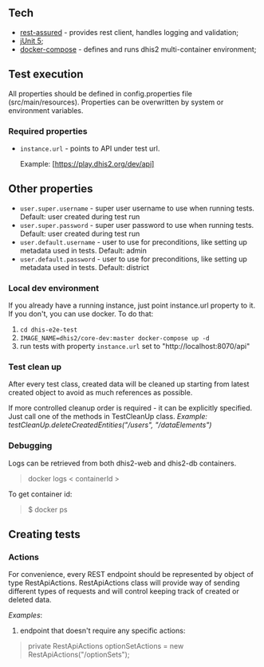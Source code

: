 
## Tech

 - [rest-assured](http://rest-assured.io)  - provides rest client, handles logging and validation;
 - [jUnit 5](https://junit.org/junit5/);
 - [docker-compose](https://docs.docker.com/compose/) - defines and runs dhis2 multi-container environment;
## Test execution

All properties should be defined in config.properties file (src/main/resources).
Properties can be overwritten by system or environment variables. 

### Required properties

  - `instance.url` - points to API under test url. 
  
    Example: [https://play.dhis2.org/dev/api]
## Other properties    
  - `user.super.username` - super user username to use when running tests. Default: user created during test run
  - `user.super.password` - super user password to use when running tests. Default: user created during test run
  - `user.default.username` - user to use for preconditions, like setting up metadata used in tests. Default: admin
  - `user.default.password` - user to use for preconditions, like setting up metadata used in tests. Default: district

### Local dev environment
If you already have a running instance, just point instance.url property to it. 
If you don't, you can use docker. To do that: 

1. `cd dhis-e2e-test`
2. `IMAGE_NAME=dhis2/core-dev:master docker-compose up -d`
3. run tests with property `instance.url` set to "http://localhost:8070/api"
  
### Test clean up 
After every test class, created data will be cleaned up starting from latest created object to avoid as much references as possible. 

If more controlled cleanup order is required - it can be explicitly specified. Just call one of the methods in TestCleanUp class. 
*Example: testCleanUp.deleteCreatedEntities("/users", "/dataElements")*
 
 ### Debugging
 Logs can be retrieved from both dhis2-web and dhis2-db containers.
 
  > docker logs < containerId >
 
 To get container id: 
 
  > $ docker ps
 
  ## Creating tests
  ### Actions
 
 For convenience, every REST endpoint should be represented by object of type RestApiActions. RestApiActions class will provide way of sending different types of requests and will control keeping track of created or deleted data.
 
 *Examples*: 
 1) endpoint that doesn't require any specific actions:
 
 > private RestApiActions optionSetActions = new RestApiActions("/optionSets");